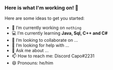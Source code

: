 ### Here is what I'm working on! 👋



Here are some ideas to get you started:

- 🔭 I’m currently working on `nothing`
- 💻 I’m currently learning **Java, Sql, C++ and C#**
- 👯 I’m looking to collaborate on ...
- 🤔 I’m looking for help with ...
- 💬 Ask me about ...
- 📫 How to reach me: Discord Capo#2231
- 😄 Pronouns: he/him


